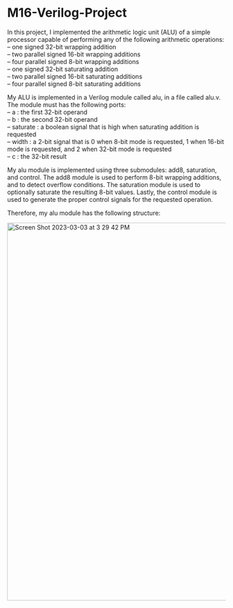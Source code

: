 # M16-Verilog-Project

In this project, I implemented the arithmetic logic unit (ALU) of a simple processor capable of performing any of the following arithmetic operations:  
– one signed 32-bit wrapping addition  
– two parallel signed 16-bit wrapping additions  
– four parallel signed 8-bit wrapping additions    
– one signed 32-bit saturating addition  
– two parallel signed 16-bit saturating additions  
– four parallel signed 8-bit saturating additions

My ALU is implemented in a Verilog module called alu, in a file called alu.v. The module must has the following ports:  
– a : the first 32-bit operand  
– b : the second 32-bit operand  
– saturate : a boolean signal that is high when saturating addition is requested  
– width : a 2-bit signal that is 0 when 8-bit mode is requested, 1 when 16-bit mode is requested, and 2 when 32-bit mode is requested  
– c : the 32-bit result

My alu module is implemented using three submodules: add8, saturation, and control. The add8 module is used to perform 8-bit wrapping additions, and to detect overflow conditions. The saturation module is used to optionally saturate the resulting 8-bit values. Lastly, the control module is used to generate the proper control signals for the requested operation. 

Therefore, my alu module has the following structure:

<img width="869" alt="Screen Shot 2023-03-03 at 3 29 42 PM" src="https://user-images.githubusercontent.com/103808636/222854962-a4a32db6-0fa3-48c6-9a16-bf4b2b01500a.png">
